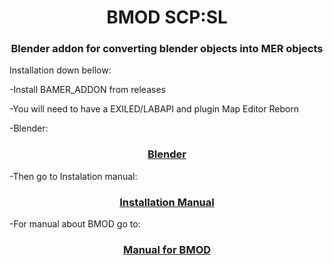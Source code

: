 <h1 align="center">BMOD SCP:SL </h1>


<h3 align="center"> Blender addon for converting blender objects into MER objects</h3>
<a href="https://discord.gg/wn8h8Dvx">
     <alt="Report bug on Discord">
</a>    

Installation down bellow:

-Install BAMER_ADDON from releases

-You will need to have a EXILED/LABAPI and plugin Map Editor Reborn

-Blender:

 <h3 align="center"><a   href="https://www.blender.org/download">Blender</a> </h3>

      
-Then go to Instalation manual:

 <h3 align="center"><a   href=" https://github.com/spyraze/BMOD-SCPSL/blob/main/Instalation_Manual_BMOD.pdf">Installation Manual</a> </h3>

-For manual about BMOD go to:

<h3 align="center"><a   href="  https://github.com/spyraze/BMOD-SCPSL/blob/main/Manual_BMOD.pdf">Manual for BMOD</a> </h3>





